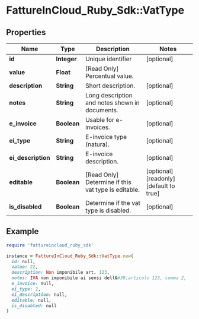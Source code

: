 # FattureInCloud_Ruby_Sdk::VatType

## Properties

| Name | Type | Description | Notes |
| ---- | ---- | ----------- | ----- |
| **id** | **Integer** | Unique identifier | [optional] |
| **value** | **Float** | [Read Only] Percentual value. |  |
| **description** | **String** | Short description. | [optional] |
| **notes** | **String** | Long description and notes shown in documents. | [optional] |
| **e_invoice** | **Boolean** | Usable for e-invoices. | [optional] |
| **ei_type** | **String** | E-invoice type (natura). | [optional] |
| **ei_description** | **String** | E-invoice description. | [optional] |
| **editable** | **Boolean** | [Read Only] Determine if this vat type is editable. | [optional][readonly][default to true] |
| **is_disabled** | **Boolean** | Determine if the vat type is disabled. | [optional] |

## Example

```ruby
require 'fattureincloud_ruby_sdk'

instance = FattureInCloud_Ruby_Sdk::VatType.new(
  id: null,
  value: 22,
  description: Non imponibile art. 123,
  notes: IVA non imponibile ai sensi dell&#39;articolo 123, comma 2,
  e_invoice: null,
  ei_type: 2,
  ei_description: null,
  editable: null,
  is_disabled: null
)
```

